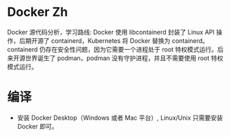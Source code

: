 # Docker Zh

Docker 源代码分析，学习路线: Docker 使用 libcontainerd 封装了 Linux API 操作，后期开源了 containerd，Kubernetes 将 Docker 替换为 containerd。containerd 仍存在安全性问题，因为它需要一个进程处于 root 特权模式运行。后来开源世界诞生了 podman，podman 没有守护进程，并且不需要使用 root 特权模式运行。

# 编译

- 安装 Docker Desktop（Windows 或者 Mac 平台）, Linux/Unix 只需要安装 Docker 即可。



